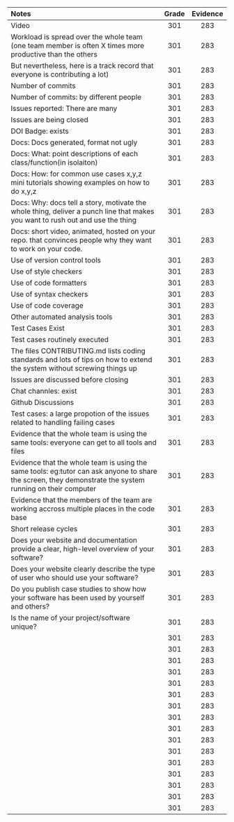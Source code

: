 | Notes | Grade   | Evidence    |
| :----- | :---: | :---: |
| Video | 301   | 283   |
| Workload is spread over the whole team (one team member is often X times more productive than the others | 301   | 283   |
| But nevertheless, here is a track record that everyone is contributing a lot)| 301   | 283   |
| Number of commits | 301   | 283   |
| Number of commits: by different people | 301   | 283   |
| Issues reported: There are many | 301   | 283   |
| Issues are being closed | 301   | 283   |
| DOI Badge: exists | 301   | 283   |
| Docs: Docs generated, format not ugly | 301   | 283   |
| Docs: What: point descriptions of each class/function(in isolaiton) | 301   | 283   |
| Docs: How: for common use cases x,y,z mini tutorials showing examples on how to do x,y,z | 301   | 283   |
| Docs: Why: docs tell a story, motivate the whole thing, deliver a punch line that makes you want to rush out and use the thing | 301   | 283   |
| Docs: short video, animated, hosted on your repo. that convinces people why they want to work on your code. | 301   | 283   |
| Use of version control tools | 301   | 283   |
| Use of style checkers | 301   | 283   |
| Use of code formatters | 301   | 283   |
| Use of syntax checkers | 301   | 283   |
| Use of code coverage | 301   | 283   |
| Other automated analysis tools | 301   | 283   |
| Test Cases Exist | 301   | 283   |
| Test cases routinely executed | 301   | 283   |
| The files CONTRIBUTING.md lists coding standards and lots of tips on how to extend the system without screwing things up | 301   | 283   |
| Issues are discussed before closing | 301   | 283   |
| Chat channles: exist | 301   | 283   |
| Github Discussions | 301   | 283   |
| Test cases: a large propotion of the issues related to handling failing cases | 301   | 283   |
| Evidence that the whole team is using the same tools: everyone can get to all tools and files | 301   | 283   |
| Evidence that the whole team is using the same tools: eg:tutor can ask anyone to share the screen, they demonstrate the system running on their computer | 301   | 283   |
| Evidence that the members of the team are working accross multiple places in the code base | 301   | 283   |
| Short release cycles | 301   | 283   |
| Does your website and documentation provide a clear, high-level overview of your software? | 301   | 283   |
| Does your website clearly describe the type of user who should use your software? | 301   | 283   |
| Do you publish case studies to show how your software has been used by yourself and others? | 301   | 283   |
| Is the name of your project/software unique? | 301   | 283   |
|  | 301   | 283   |
|  | 301   | 283   |
|  | 301   | 283   |
|  | 301   | 283   |
|  | 301   | 283   |
|  | 301   | 283   |
|  | 301   | 283   |
|  | 301   | 283   |
|  | 301   | 283   |
|  | 301   | 283   |
|  | 301   | 283   |
|  | 301   | 283   |
|  | 301   | 283   |
|  | 301   | 283   |
|  | 301   | 283   |
|  | 301   | 283   |







